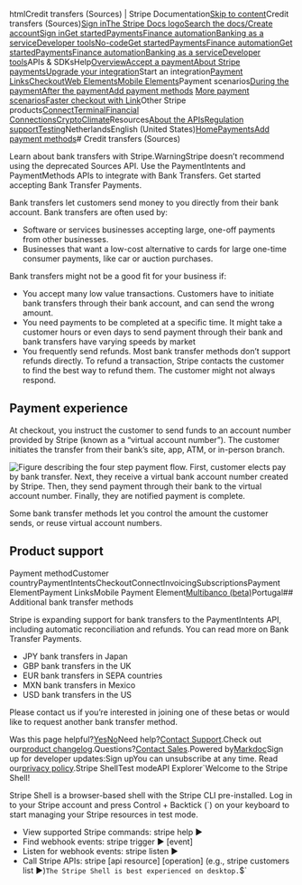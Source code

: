 htmlCredit transfers (Sources) | Stripe Documentation[Skip to content](#main-content)Credit transfers (Sources)[Sign in](https://dashboard.stripe.com/login?redirect=https%3A%2F%2Fdocs.stripe.com%2Fpayments%2Fsources%2Fcredit-transfers)[The Stripe Docs logo](/)[Search the docs/](#)[Create account](https://dashboard.stripe.com/register)[Sign in](https://dashboard.stripe.com/login?redirect=https%3A%2F%2Fdocs.stripe.com%2Fpayments%2Fsources%2Fcredit-transfers)[Get started](/get-started)[Payments](/payments)[Finance automation](/finance-automation)[Banking as a service](/financial-services)[Developer tools](/development)[No-code](/no-code)[Get started](/get-started)[Payments](/payments)[Finance automation](/finance-automation)[](#)[Get started](/get-started)[Payments](/payments)[Finance automation](/finance-automation)[Banking as a service](/financial-services)[Developer tools](/development)[](#)APIs & SDKsHelp[Overview](/docs/payments)[Accept a payment](#)[About Stripe payments](#)[Upgrade your integration](/docs/payments/upgrades)Start an integration[Payment Links](#)[Checkout](#)[Web Elements](#)[Mobile Elements](#)Payment scenarios[During the payment](#)[After the payment](#)[Add payment methods](#)
[More payment scenarios](#)[Faster checkout with Link](#)Other Stripe products[Connect](#)[Terminal](#)[Financial Connections](#)[Crypto](#)[Climate](#)Resources[About the APIs](#)[Regulation support](#)[Testing](/docs/testing)NetherlandsEnglish (United States)[](#)[](#)[Home](/docs)[Payments](/docs/payments)[Add payment methods](/docs/payments/payment-methods/overview)# Credit transfers (Sources)

Learn about bank transfers with Stripe.WarningStripe doesn’t recommend using the deprecated Sources API. Use the PaymentIntents and PaymentMethods APIs to integrate with Bank Transfers. Get started accepting Bank Transfer Payments.

Bank transfers let customers send money to you directly from their bank account. Bank transfers are often used by:

- Software or services businesses accepting large, one-off payments from other businesses.
- Businesses that want a low-cost alternative to cards for large one-time consumer payments, like car or auction purchases.

Bank transfers might not be a good fit for your business if:

- You accept many low value transactions. Customers have to initiate bank transfers through their bank account, and can send the wrong amount.
- You need payments to be completed at a specific time. It might take a customer hours or even days to send payment through their bank and bank transfers have varying speeds by market
- You frequently send refunds. Most bank transfer methods don’t support refunds directly. To refund a transaction, Stripe contacts the customer to find the best way to refund them. The customer might not always respond.

## Payment experience

At checkout, you instruct the customer to send funds to an account number provided by Stripe (known as a “virtual account number”). The customer initiates the transfer from their bank’s site, app, ATM, or in-person branch.

![Figure describing the four step payment flow. First, customer elects pay by bank transfer. Next, they receive a virtual bank account number created by Stripe. Then, they send payment through their bank to the virtual account number. Finally, they are notified payment is complete.](https://b.stripecdn.com/docs-statics-srv/assets/payment_flow.eb89dee4d8cf3a2bd038b6c790fd0cf4.svg)

Some bank transfer methods let you control the amount the customer sends, or reuse virtual account numbers.

## Product support

Payment methodCustomer countryPaymentIntentsCheckoutConnectInvoicingSubscriptionsPayment ElementPayment LinksMobile Payment Element[Multibanco (beta)](/sources/multibanco)Portugal## Additional bank transfer methods

Stripe is expanding support for bank transfers to the PaymentIntents API, including automatic reconciliation and refunds. You can read more on Bank Transfer Payments.

- JPY bank transfers in Japan
- GBP bank transfers in the UK
- EUR bank transfers in SEPA countries
- MXN bank transfers in Mexico
- USD bank transfers in the US

Please contact us if you’re interested in joining one of these betas or would like to request another bank transfer method.

Was this page helpful?[Yes](#)[No](#)Need help?[Contact Support](https://support.stripe.com/).Check out our[product changelog](https://stripe.com/blog/changelog).Questions?[Contact Sales](https://stripe.com/contact/sales).Powered by[Markdoc](https://markdoc.dev)Sign up for developer updates:Sign upYou can unsubscribe at any time. Read our[privacy policy](https://stripe.com/privacy).Stripe ShellTest modeAPI Explorer[](https://stripe.com/docs/stripe-cli#install)`Welcome to the Stripe Shell!

Stripe Shell is a browser-based shell with the Stripe CLI pre-installed. Log in to your
Stripe account and press Control + Backtick (`) on your keyboard to start managing your Stripe
resources in test mode.

- View supported Stripe commands: stripe help ▶️
- Find webhook events: stripe trigger ▶️ [event]
- Listen for webhook events: stripe listen ▶
- Call Stripe APIs: stripe [api resource] [operation] (e.g., stripe customers list ▶️)`The Stripe Shell is best experienced on desktop.`$`